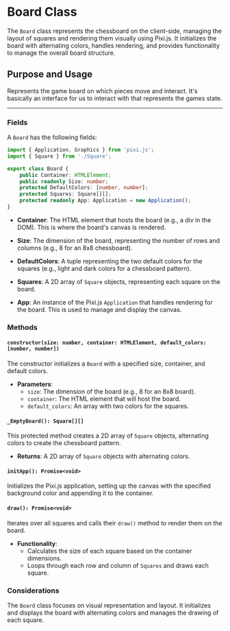 
# Board Class

The `Board` class represents the chessboard on the client-side, managing the layout of squares and rendering them visually using Pixi.js. It initializes the board with alternating colors, handles rendering, and provides functionality to manage the overall board structure.

## Purpose and Usage

Represents the game board on which pieces move and interact. It's basically an interface for us to interact with that represents the games state.

---

### Fields

A `Board` has the following fields:

```typescript
import { Application, Graphics } from 'pixi.js';
import { Square } from './Square';

export class Board {
    public Container: HTMLElement;
    public readonly Size: number;
    protected DefaultColors: [number, number];
    protected Squares: Square[][];
    protected readonly App: Application = new Application();
}
```

- **Container**: The HTML element that hosts the board (e.g., a div in the DOM). This is where the board's canvas is rendered.

- **Size**: The dimension of the board, representing the number of rows and columns (e.g., 8 for an 8x8 chessboard).

- **DefaultColors**: A tuple representing the two default colors for the squares (e.g., light and dark colors for a chessboard pattern).

- **Squares**: A 2D array of `Square` objects, representing each square on the board.

- **App**: An instance of the Pixi.js `Application` that handles rendering for the board. This is used to manage and display the canvas.

### Methods

#### `constructor(size: number, container: HTMLElement, default_colors: [number, number])`

The constructor initializes a `Board` with a specified size, container, and default colors.

- **Parameters**:
  - `size`: The dimension of the board (e.g., 8 for an 8x8 board).
  - `container`: The HTML element that will host the board.
  - `default_colors`: An array with two colors for the squares.

#### `_EmptyBoard(): Square[][]`

This protected method creates a 2D array of `Square` objects, alternating colors to create the chessboard pattern.

- **Returns**: A 2D array of `Square` objects with alternating colors.

#### `initApp(): Promise<void>`

Initializes the Pixi.js application, setting up the canvas with the specified background color and appending it to the container.

#### `draw(): Promise<void>`

Iterates over all squares and calls their `draw()` method to render them on the board.

- **Functionality**:
  - Calculates the size of each square based on the container dimensions.
  - Loops through each row and column of `Squares` and draws each square.

### Considerations

The `Board` class focuses on visual representation and layout. It initializes and displays the board with alternating colors and manages the drawing of each square.

